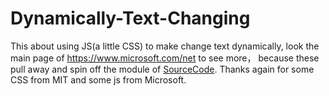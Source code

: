 # Dynamically-Text-Changing

This about using JS(a little CSS) to make change text dynamically, look the main page of https://www.microsoft.com/net to see more， because these  pull away and spin off the module of [SourceCode](view-source:www.microsoft.com/net). Thanks again for some CSS from MIT and some js from Microsoft.
